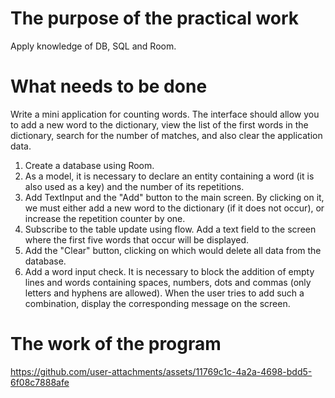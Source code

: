 # The purpose of the practical work
Apply knowledge of DB, SQL and Room.



# What needs to be done
Write a mini application for counting words. The interface should allow you to add a new word to the dictionary, view the list of the first words in the dictionary, search for the number of matches, and also clear the application data.

1. Create a database using Room.
2. As a model, it is necessary to declare an entity containing a word (it is also used as a key) and the number of its repetitions.
3. Add TextInput and the "Add" button to the main screen. By clicking on it, we must either add a new word to the dictionary (if it does not occur), or increase the repetition counter by one.
4. Subscribe to the table update using flow. Add a text field to the screen where the first five words that occur will be displayed.
5. Add the "Clear" button, clicking on which would delete all data from the database.
6. Add a word input check. It is necessary to block the addition of empty lines and words containing spaces, numbers, dots and commas (only letters and hyphens are allowed). When the user tries to add such a combination, display the corresponding message on the screen.

# The work of the program



https://github.com/user-attachments/assets/11769c1c-4a2a-4698-bdd5-6f08c7888afe

